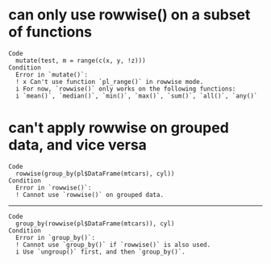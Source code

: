 # can only use rowwise() on a subset of functions

    Code
      mutate(test, m = range(c(x, y, !z)))
    Condition
      Error in `mutate()`:
      ! x Can't use function `pl_range()` in rowwise mode.
      i For now, `rowwise()` only works on the following functions:
      i `mean()`, `median()`, `min()`, `max()`, `sum()`, `all()`, `any()`

# can't apply rowwise on grouped data, and vice versa

    Code
      rowwise(group_by(pl$DataFrame(mtcars), cyl))
    Condition
      Error in `rowwise()`:
      ! Cannot use `rowwise()` on grouped data.

---

    Code
      group_by(rowwise(pl$DataFrame(mtcars)), cyl)
    Condition
      Error in `group_by()`:
      ! Cannot use `group_by()` if `rowwise()` is also used.
      i Use `ungroup()` first, and then `group_by()`.

